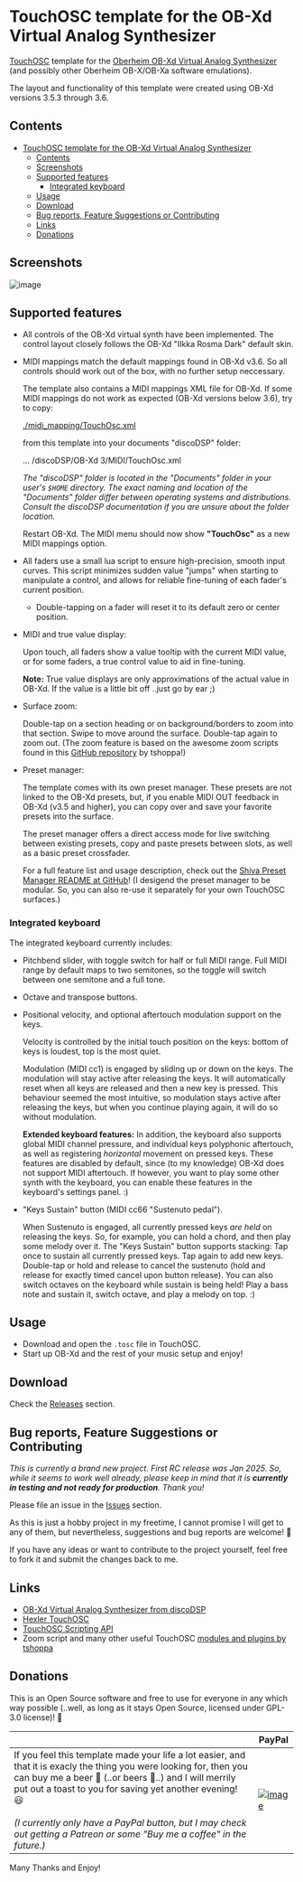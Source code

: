 # TouchOSC template for the OB-Xd Virtual Analog Synthesizer

[TouchOSC](https://hexler.net/touchosc/) template for the
[Oberheim OB-Xd Virtual Analog Synthesizer](https://www.discodsp.com/obxd/) (and
possibly other Oberheim OB-X/OB-Xa software emulations).

The layout and functionality of this template were created using OB-Xd versions
3.5.3 through 3.6.

## Contents

- [TouchOSC template for the OB-Xd Virtual Analog Synthesizer](#touchosc-template-for-the-ob-xd-virtual-analog-synthesizer)
  - [Contents](#contents)
  - [Screenshots](#screenshots)
  - [Supported features](#supported-features)
    - [Integrated keyboard](#integrated-keyboard)
  - [Usage](#usage)
  - [Download](#download)
  - [Bug reports, Feature Suggestions or Contributing](#bug-reports-feature-suggestions-or-contributing)
  - [Links](#links)
  - [Donations](#donations)


## Screenshots

![image](https://github.com/user-attachments/assets/493e5e03-a45f-44b0-95d1-2519832f6de6)

## Supported features

- All controls of the OB-Xd virtual synth have been implemented. The control
  layout closely follows the OB-Xd "IIkka Rosma Dark" default skin.

- MIDI mappings match the default mappings found in OB-Xd v3.6. So all
  controls should work out of the box, with no further setup neccessary.

  The template also contains a MIDI mappings XML file for OB-Xd. If some MIDI
  mappings do not work as expected (OB-Xd versions below 3.6), try to copy:
  
  [./midi_mapping/TouchOsc.xml](./midi_mapping/TouchOsc.xml)
  
  from this template into your documents "discoDSP" folder:
  
   ... /discoDSP/OB-Xd 3/MIDI/TouchOsc.xml
  
  *The "discoDSP" folder is located in the "Documents" folder in your user's
  `$HOME` directory. The exact naming and location of the "Documents" folder
  differ between operating systems and distributions. Consult the discoDSP
  documentation if you are unsure about the folder location.*

  Restart OB-Xd. The MIDI menu should now show **"TouchOsc"** as a new MIDI mappings
  option.

- All faders use a small lua script to ensure high-precision, smooth input
  curves. This script minimizes sudden value "jumps" when starting to
  manipulate a control, and allows for reliable fine-tuning of each fader's
  current position.

  - Double-tapping on a fader will reset it to its default zero or center
    position.

- MIDI and true value display:

  Upon touch, all faders show a value tooltip with
  the current MIDI value, or for some faders, a true control value to aid in
  fine-tuning.
  
  **Note:** True value displays are only approximations of the actual value in
  OB-Xd. If the value is a little bit off ..just go by ear ;)

- Surface zoom:

  Double-tap on a section heading or on background/borders to zoom into that
  section. Swipe to move around the surface. Double-tap again to zoom out. (The
  zoom feature is based on the awesome zoom scripts found in this
  [GitHub repository](https://github.com/tshoppa/touchOSC/tree/main) by
  tshoppa!)

- Preset manager:

  The template comes with its own preset manager. These presets are not linked
  to the OB-Xd presets, but, if you enable MIDI OUT feedback in OB-Xd (v3.5 and
  higher), you can copy over and save your favorite presets into the surface.

  The preset manager offers a direct access mode for live switching between
  existing presets, copy and paste presets between slots, as well as a basic
  preset crossfader.

  For a full feature list and usage description, check out the
  [Shiva Preset Manager README at GitHub](https://github.com/bobbadshy/touchosc_shiva_preset_manager)!
  (I desigend the preset manager to be modular. So, you can also re-use it
  separately for your own TouchOSC surfaces.)

### Integrated keyboard

The integrated keyboard currently includes:

- Pitchbend slider, with toggle switch for half or full MIDI range. Full MIDI
  range by default maps to two semitones, so the toggle will switch between one
  semitone and a full tone.

- Octave and transpose buttons.

- Positional velocity, and optional aftertouch modulation support on the keys.

  Velocity is controlled by the initial touch position on the keys: bottom of
  keys is loudest, top is the most quiet.
  
  Modulation (MIDI cc1) is engaged by sliding up or down on the keys. The
  modulation will stay active after releasing the keys. It will automatically
  reset when all keys are released and then a new key is pressed. This behaviour
  seemed the most intuitive, so modulation stays active after releasing the
  keys, but when you continue playing again, it will do so without modulation.

  **Extended keyboard features:** In addition, the keyboard also supports global
  MIDI channel pressure, and individual keys polyphonic aftertouch, as well as
  registering *horizontal* movement on pressed keys. These features are disabled
  by default, since (to my knowledge) OB-Xd does not support MIDI aftertouch. If
  however, you want to play some other synth with the keyboard, you can enable
  these features in the keyboard's settings panel. :)

- "Keys Sustain" button (MIDI cc66 "Sustenuto pedal").

  When Sustenuto is engaged, all currently pressed keys *are held* on releasing
  the keys. So, for example, you can hold a chord, and then play some melody
  over it. The "Keys Sustain" button supports stacking: Tap once to sustain all
  currently pressed keys. Tap again to add new keys. Double-tap or hold and
  release to cancel the sustenuto (hold and release for exactly timed cancel
  upon button release). You can also switch octaves on the keyboard while
  sustain is being held! Play a bass note and sustain it, switch octave, and
  play a melody on top. :)


## Usage

- Download and open the `.tosc` file in TouchOSC.
- Start up OB-Xd and the rest of your music setup and enjoy!


## Download

Check the [Releases](https://github.com/bobbadshy/touchosc_obxd_template/releases) section.

## Bug reports, Feature Suggestions or Contributing

*This is currently a brand new project. First RC release was Jan 2025. So, while
it seems to work well already, please keep in mind that it is **currently in
testing and not ready for production**. Thank you!*

Please file an issue in the [Issues](https://github.com/bobbadshy/touchosc_obxd_template/issues) section.

As this is just a hobby project in my freetime, I cannot promise I will get to
any of them, but nevertheless, suggestions and bug reports are welcome! 🙂

If you have any ideas or want to contribute to the project yourself, feel free
to fork it and submit the changes back to me.

## Links

- [OB-Xd Virtual Analog Synthesizer from discoDSP](https://www.discodsp.com/obxd/)
- [Hexler TouchOSC](https://hexler.net/touchosc)
- [TouchOSC Scripting API](https://hexler.net/touchosc/manual/script)
- Zoom script and many other useful TouchOSC [modules and plugins by tshoppa](https://github.com/tshoppa/touchOSC/tree/main)

## Donations

This is an Open Source software and free to use for everyone in any which way
possible (..well, as long as it stays Open Source, licensed under GPL-3.0
license)! 🙂

|    |  PayPal  |
| -- | -------- |
|  If you feel this template made your life a lot easier, and that it is exacly the thing you were looking for, then you can buy me a beer 🍺 (..or beers 🍻..) and I will merrily put out a toast to you for saving yet another evening! 😃<br><br>*(I currently only have a PayPal button, but I may check out getting a Patreon or some "Buy me a coffee" in the future.)* |  [![image](https://www.paypalobjects.com/en_US/i/btn/btn_donate_SM.gif)](https://www.paypal.com/donate?hosted_button_id=CGDJVVGG5V8LU&)  |


Many Thanks and Enjoy!
